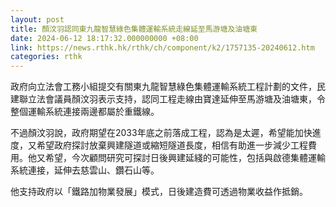 ```yaml
---
layout: post
title: 顏汶羽認同東九龍智慧綠色集體運輸系統走線延至馬游塘及油塘東
date: 2024-06-12 18:17:32.000000000 +08:00
link: https://news.rthk.hk/rthk/ch/component/k2/1757135-20240612.htm
categories: rthk
---
```


政府向立法會工務小組提交有關東九龍智慧綠色集體運輸系統工程計劃的文件，民建聯立法會議員顏汶羽表示支持，認同工程走線由寶達延伸至馬游塘及油塘東，令整個運輸系統連接兩邊都屬於重鐵線。

不過顏汶羽說，政府期望在2033年底之前落成工程，認為是太遲，希望能加快進度，又希望政府探討放棄興建隧道或縮短隧道長度，相信有助進一步減少工程費用。他又希望，今次顧問研究可探討日後興建延綫的可能性，包括與啟德集體運輸系統連接，延伸去慈雲山、鑽石山等。

他支持政府以「鐵路加物業發展」模式，日後建造費可透過物業收益作抵銷。
